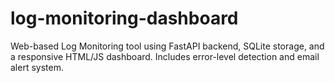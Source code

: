 # log-monitoring-dashboard
Web-based Log Monitoring tool using FastAPI backend, SQLite storage, and a responsive HTML/JS dashboard. Includes error-level detection and email alert system.
